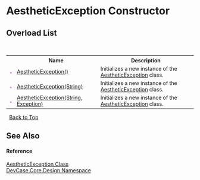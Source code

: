 # AestheticException Constructor 
 


## Overload List
&nbsp;<table><tr><th></th><th>Name</th><th>Description</th></tr><tr><td>![Public method](media/pubmethod.gif "Public method")</td><td><a href="M_DevCase_Core_Design_AestheticException__ctor">AestheticException()</a></td><td>
Initializes a new instance of the <a href="T_DevCase_Core_Design_AestheticException">AestheticException</a> class.</td></tr><tr><td>![Public method](media/pubmethod.gif "Public method")</td><td><a href="M_DevCase_Core_Design_AestheticException__ctor_1">AestheticException(String)</a></td><td>
Initializes a new instance of the <a href="T_DevCase_Core_Design_AestheticException">AestheticException</a> class.</td></tr><tr><td>![Public method](media/pubmethod.gif "Public method")</td><td><a href="M_DevCase_Core_Design_AestheticException__ctor_2">AestheticException(String, Exception)</a></td><td>
Initializes a new instance of the <a href="T_DevCase_Core_Design_AestheticException">AestheticException</a> class.</td></tr></table>&nbsp;
<a href="#aestheticexception-constructor">Back to Top</a>

## See Also


#### Reference
<a href="T_DevCase_Core_Design_AestheticException">AestheticException Class</a><br /><a href="N_DevCase_Core_Design">DevCase.Core.Design Namespace</a><br />